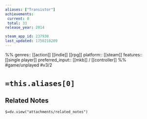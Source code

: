 ```yaml
---
aliases: ["Transistor"]
achievements:
 current: 0
 total: 33
release_year: 2014

steam_app_id: 237930
last_updated: 1750218209
---
```

%%
genres:: [[action]] [[indie]] [[rpg]]
platform:: [[steam]]
features:: [[single player]]
preferred_input:: [[mkb]] / [[controller]]
%%
#game/unplayed
#v3/2

# `=this.aliases[0]`
## Related Notes
`$=dv.view("attachments/related_notes")`